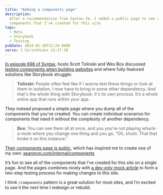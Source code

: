 ```yaml
---
title: "Adding a components page"
description:
  After a recommendation from Syntax.fm, I added a public page to see all of the
  components that I’ve created for this site
tags:
  - Meta
  - Storybook
  - Testing
pubDate: 2024-02-16T11:24-0400
verse: 1 Corinthians 12:17-18
---
```


[In episode 696 of Syntax](https://syntax.fm/show/696/), hosts Scott Tolinski
and Wes Bos discussed
[testing components when building websites](https://syntax.fm/show/696/how-to-build-a-website-or-app/transcript#testing-components)
and where fully-featured solutions like Storybook struggle:

> **Tolinski:** People often feel like if I wanna test these things or look at
> them in isolation, I now have to bring in some other dependency. And that's
> the whole thing with Storybook: it's its own process. It’s a whole entire app
> that runs within your app.

They instead proposed a simple page where you dump all of the components that
you’ve created. You can create individual scenarios for components that need it
without the complexity of another dependency.

> **Bos:** You can see them all at once, and you you're not playing whack-a-mole
> where you change one thing and you go, “Oh, shoot. That that broke it on this
> instance.”

[Their components page is public](https://syntax.fm/system/components), which
has inspired me to create one of my own:
[seanmcp.com/internal/components](https://seanmcp.com/internal/components)

It’s fun to see all of the components that I’ve created for this site on a
single page. And the pages combines nicely with
[a dev-only mock article](https://github.com/SeanMcP/seanmcp.com/blob/master/src/content/articles/000-it-has-everything.md)
to form a two-step testing process for making changes to this site.

I think `/components` pattern is a great solution for most sites, and I’m
excited to use it the next time I redesign or rebuild.
